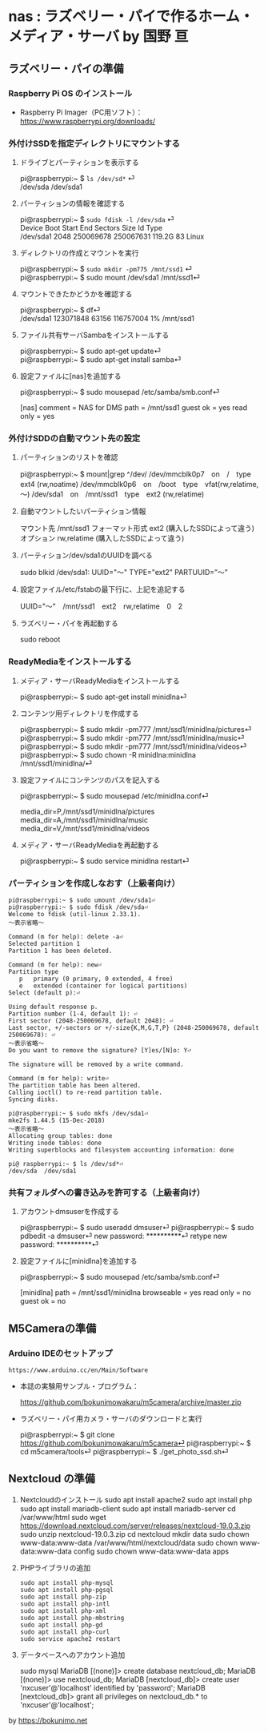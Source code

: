 # nas : ラズベリー・パイで作るホーム・メディア・サーバ by 国野 亘

## ラズベリー・パイの準備

### Raspberry Pi OS のインストール

- Raspberry Pi Imager（PC用ソフト）：  
	https://www.raspberrypi.org/downloads/

### 外付けSSDを指定ディレクトリにマウントする

1. ドライブとパーティションを表示する  

	pi@raspberrypi:~ $ `ls /dev/sd*` ⏎  
	/dev/sda  /dev/sda1  

2. パーティションの情報を確認する

	pi@raspberrypi:~ $ `sudo fdisk -l /dev/sda` ⏎  
	Device     Boot Start       End   Sectors   Size Id Type  
	/dev/sda1        2048 250069678 250067631 119.2G 83 Linux  

3. ディレクトリの作成とマウントを実行

	pi@raspberrypi:~ $ `sudo mkdir -pm775 /mnt/ssd1` ⏎  
	pi@raspberrypi:~ $ sudo mount /dev/sda1 /mnt/ssd1⏎  

4. マウントできたかどうかを確認する

	pi@raspberrypi:~ $ df⏎  
	/dev/sda1        123071848   63156 116757004    1% /mnt/ssd1  

5. ファイル共有サーバSambaをインストールする

	pi@raspberrypi:~ $ sudo apt-get update⏎  
	pi@raspberrypi:~ $ sudo apt-get install samba⏎  

6. 設定ファイルに[nas]を追加する

	pi@raspberrypi:~ $ sudo mousepad /etc/samba/smb.conf⏎  
	
	[nas]
	comment = NAS for DMS
	path = /mnt/ssd1
	guest ok = yes
	read only = yes

### 外付けSDDの自動マウント先の設定

1. パーティションのリストを確認

	pi@raspberrypi:~ $ mount|grep ^/dev/
	/dev/mmcblk0p7　on　/　type　ext4 (rw,noatime) 
	/dev/mmcblk0p6　on　/boot　type　vfat(rw,relatime,～) 
	/dev/sda1　on　/mnt/ssd1　type　ext2 (rw,relatime)

2. 自動マウントしたいパーティション情報

	マウント先	/mnt/ssd1
	フォーマット形式	ext2 (購入したSSDによって違う)
	オプション	rw,relatime (購入したSSDによって違う)

3. パーティション/dev/sda1のUUIDを調べる

	sudo blkid
	/dev/sda1: UUID="～" TYPE="ext2" PARTUUID=”～”

4. 設定ファイル/etc/fstabの最下行に、上記を追記する

	UUID="～"　/mnt/ssd1　ext2　rw,relatime　0　2

5. ラズベリー・パイを再起動する

	sudo reboot

### ReadyMediaをインストールする

1. メディア・サーバReadyMediaをインストールする

	pi@raspberrypi:~ $ sudo apt-get install minidlna⏎

2. コンテンツ用ディレクトリを作成する

	pi@raspberrypi:~ $ sudo mkdir -pm777 /mnt/ssd1/minidlna/pictures⏎
	pi@raspberrypi:~ $ sudo mkdir -pm777 /mnt/ssd1/minidlna/music⏎
	pi@raspberrypi:~ $ sudo mkdir -pm777 /mnt/ssd1/minidlna/videos⏎
	pi@raspberrypi:~ $ sudo chown -R minidlna:minidlna /mnt/ssd1/minidlna/⏎

3. 設定ファイルにコンテンツのパスを記入する

	pi@raspberrypi:~ $ sudo mousepad /etc/minidlna.conf⏎
	
	media_dir=P,/mnt/ssd1/minidlna/pictures
	media_dir=A,/mnt/ssd1/minidlna/music
	media_dir=V,/mnt/ssd1/minidlna/videos

4. メディア・サーバReadyMediaを再起動する

	pi@raspberrypi:~ $ sudo service minidlna restart⏎

### パーティションを作成しなおす（上級者向け）

	pi@raspberrypi:~ $ sudo umount /dev/sda1⏎ 
	pi@raspberrypi:~ $ sudo fdisk /dev/sda⏎
	Welcome to fdisk (util-linux 2.33.1).
	～表示省略～
	
	Command (m for help): delete -a⏎
	Selected partition 1
	Partition 1 has been deleted.
	
	Command (m for help): new⏎
	Partition type
	   p   primary (0 primary, 0 extended, 4 free)
	   e   extended (container for logical partitions)
	Select (default p):⏎
	
	Using default response p.
	Partition number (1-4, default 1): ⏎
	First sector (2048-250069678, default 2048): ⏎
	Last sector, +/-sectors or +/-size{K,M,G,T,P} (2048-250069678, default 250069678): ⏎
	～表示省略～
	Do you want to remove the signature? [Y]es/[N]o: Y⏎
	
	The signature will be removed by a write command.
	
	Command (m for help): write⏎
	The partition table has been altered.
	Calling ioctl() to re-read partition table.
	Syncing disks.
	
	pi@raspberrypi:~ $ sudo mkfs /dev/sda1⏎
	mke2fs 1.44.5 (15-Dec-2018)
	～表示省略～
	Allocating group tables: done
	Writing inode tables: done
	Writing superblocks and filesystem accounting information: done
	
	pi@ raspberrypi:~ $ ls /dev/sd*⏎
	/dev/sda  /dev/sda1

### 共有フォルダへの書き込みを許可する（上級者向け）

1. アカウントdmsuserを作成する

	pi@raspberrypi:~ $ sudo useradd dmsuser⏎
	pi@raspberrypi:~ $ sudo pdbedit -a dmsuser⏎
	new password: **********⏎
	retype new password: **********⏎

2. 設定ファイルに[minidlna]を追加する

	pi@raspberrypi:~ $ sudo mousepad /etc/samba/smb.conf⏎
	
	[minidlna]
	path = /mnt/ssd1/minidlna
	browseable = yes
	read only = no
	guest ok = no

## M5Cameraの準備

### Arduino IDEのセットアップ

	https://www.arduino.cc/en/Main/Software

- 本誌の実験用サンプル・プログラム：  

	https://github.com/bokunimowakaru/m5camera/archive/master.zip

- ラズベリー・パイ用カメラ・サーバのダウンロードと実行

	pi@raspberrypi:~ $ git clone https://github.com/bokunimowakaru/m5camera⏎
	pi@raspberrypi:~ $ cd m5camera/tools⏎
	pi@raspberrypi:~ $ ./get_photo_ssd.sh⏎

## Nextcloud の準備

1. Nextcloudのインストール
	sudo apt install apache2
	sudo apt install php
	sudo apt install mariadb-client
	sudo apt install mariadb-server
	cd /var/www/html
	sudo wget https://download.nextcloud.com/server/releases/nextcloud-19.0.3.zip
	sudo unzip nextcloud-19.0.3.zip
	cd nextcloud
	mkdir data
	sudo chown www-data:www-data /var/www/html/nextcloud/data
	sudo chown www-data:www-data config
	sudo chown www-data:www-data apps

2. PHPライブラリの追加
	```
	sudo apt install php-mysql
	sudo apt install php-pgsql
	sudo apt install php-zip
	sudo apt install php-intl
	sudo apt install php-xml
	sudo apt install php-mbstring
	sudo apt install php-gd
	sudo apt install php-curl
	sudo service apache2 restart
	```

3. データベースへのアカウント追加

	sudo mysql
	MariaDB [(none)]> create database nextcloud_db;
	MariaDB [(none)]> use nextcloud_db;
	MariaDB [nextcloud_db]> create user 'nxcuser'@'localhost' identified by 'password';
	MariaDB [nextcloud_db]> grant all privileges on nextcloud_db.* to 'nxcuser'@'localhost';

by <https://bokunimo.net>
